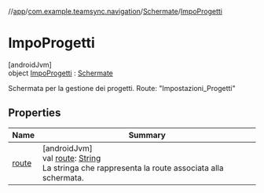 //[app](../../../../index.md)/[com.example.teamsync.navigation](../../index.md)/[Schermate](../index.md)/[ImpoProgetti](index.md)

# ImpoProgetti

[androidJvm]\
object [ImpoProgetti](index.md) : [Schermate](../index.md)

Schermata per la gestione dei progetti. Route: &quot;Impostazioni_Progetti&quot;

## Properties

| Name | Summary |
|---|---|
| [route](../route.md) | [androidJvm]<br>val [route](../route.md): [String](https://kotlinlang.org/api/latest/jvm/stdlib/kotlin/-string/index.html)<br>La stringa che rappresenta la route associata alla schermata. |
